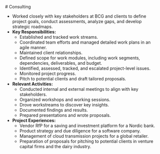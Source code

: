 <div class="anchor" id="consulting"></div>
# Consulting

- Worked closely with key stakeholders at BCG and clients to define project goals, conduct assessments, analyze gaps, and develop strategic roadmaps.
- **Key Responsibilities:**
  - Established and tracked work streams.
  - Coordinated team efforts and managed detailed work plans in an agile manner.
  - Maintained client relationships.
  - Defined scope for work modules, including work segments, dependencies, deliverables, and budget.
  - Identified, assessed, tracked, and escalated project-level issues.
  - Monitored project progress.
  - Pitch to potential clients and draft tailored proposals.
- **Relevant Activities:**
  - Conducted internal and external meetings to align with key stakeholders.
  - Organized workshops and working sessions.
  - Drove workstreams to discover key insights.
  - Documented findings and results.
  - Prepared presentations and wrote proposals.
- **Project Experiences:**
  - Vendor RfP for a saving and investment platform for a Nordic bank.
  - Product strategy and due diligence for a software company.
  - Management of cloud transmission projects for a global retailer.
  - Preparation of proposals for pitching to potential clients in venture capital firms and the dairy industry.
